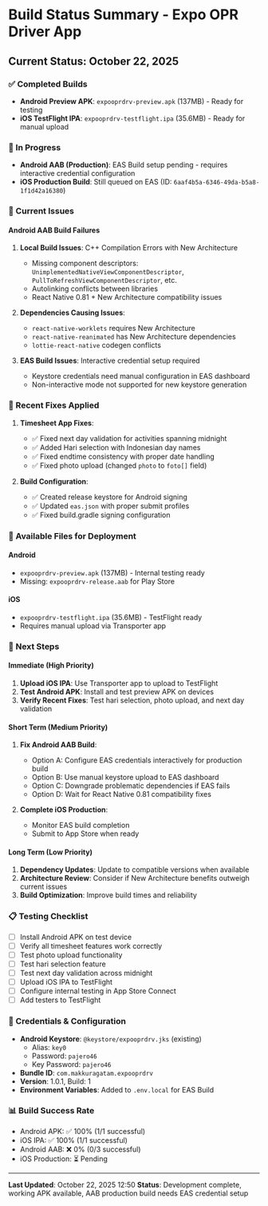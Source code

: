 # Build Status Summary - Expo OPR Driver App

## Current Status: October 22, 2025

### ✅ Completed Builds
- **Android Preview APK**: `expooprdrv-preview.apk` (137MB) - Ready for testing
- **iOS TestFlight IPA**: `expooprdrv-testflight.ipa` (35.6MB) - Ready for manual upload

### 🔄 In Progress
- **Android AAB (Production)**: EAS Build setup pending - requires interactive credential configuration
- **iOS Production Build**: Still queued on EAS (ID: `6aaf4b5a-6346-49da-b5a8-1f1d42a16380`)

### 🐛 Current Issues

#### Android AAB Build Failures
1. **Local Build Issues**: C++ Compilation Errors with New Architecture
   - Missing component descriptors: `UnimplementedNativeViewComponentDescriptor`, `PullToRefreshViewComponentDescriptor`, etc.
   - Autolinking conflicts between libraries
   - React Native 0.81 + New Architecture compatibility issues

2. **Dependencies Causing Issues**:
   - `react-native-worklets` requires New Architecture
   - `react-native-reanimated` has New Architecture dependencies
   - `lottie-react-native` codegen conflicts

3. **EAS Build Issues**: Interactive credential setup required
   - Keystore credentials need manual configuration in EAS dashboard
   - Non-interactive mode not supported for new keystore generation

### 🔧 Recent Fixes Applied
1. **Timesheet App Fixes**:
   - ✅ Fixed next day validation for activities spanning midnight
   - ✅ Added Hari selection with Indonesian day names
   - ✅ Fixed endtime consistency with proper date handling
   - ✅ Fixed photo upload (changed `photo` to `foto[]` field)

2. **Build Configuration**:
   - ✅ Created release keystore for Android signing
   - ✅ Updated `eas.json` with proper submit profiles
   - ✅ Fixed build.gradle signing configuration

### 📱 Available Files for Deployment

#### Android
- `expooprdrv-preview.apk` (137MB) - Internal testing ready
- Missing: `expooprdrv-release.aab` for Play Store

#### iOS
- `expooprdrv-testflight.ipa` (35.6MB) - TestFlight ready
- Requires manual upload via Transporter app

### 🚀 Next Steps

#### Immediate (High Priority)
1. **Upload iOS IPA**: Use Transporter app to upload to TestFlight
2. **Test Android APK**: Install and test preview APK on devices
3. **Verify Recent Fixes**: Test hari selection, photo upload, and next day validation

#### Short Term (Medium Priority)
1. **Fix Android AAB Build**:
   - Option A: Configure EAS credentials interactively for production build
   - Option B: Use manual keystore upload to EAS dashboard
   - Option C: Downgrade problematic dependencies if EAS fails
   - Option D: Wait for React Native 0.81 compatibility fixes

2. **Complete iOS Production**:
   - Monitor EAS build completion
   - Submit to App Store when ready

#### Long Term (Low Priority)
1. **Dependency Updates**: Update to compatible versions when available
2. **Architecture Review**: Consider if New Architecture benefits outweigh current issues
3. **Build Optimization**: Improve build times and reliability

### 📋 Testing Checklist
- [ ] Install Android APK on test device
- [ ] Verify all timesheet features work correctly
- [ ] Test photo upload functionality
- [ ] Test hari selection feature
- [ ] Test next day validation across midnight
- [ ] Upload iOS IPA to TestFlight
- [ ] Configure internal testing in App Store Connect
- [ ] Add testers to TestFlight

### 🔐 Credentials & Configuration
- **Android Keystore**: `@keystore/expooprdrv.jks` (existing)
  - Alias: `key0`
  - Password: `pajero46`
  - Key Password: `pajero46`
- **Bundle ID**: `com.makkuragatam.expooprdrv`
- **Version**: 1.0.1, Build: 1
- **Environment Variables**: Added to `.env.local` for EAS Build

### 📊 Build Success Rate
- Android APK: ✅ 100% (1/1 successful)
- iOS IPA: ✅ 100% (1/1 successful)  
- Android AAB: ❌ 0% (0/3 successful)
- iOS Production: ⏳ Pending

---

**Last Updated**: October 22, 2025 12:50
**Status**: Development complete, working APK available, AAB production build needs EAS credential setup